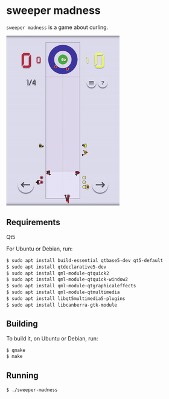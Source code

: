 # sweeper madness

`sweeper madness` is a game about curling.

![screenshot](/sweeper-madness.gif)

## Requirements

Qt5

For Ubuntu or Debian, run:

```bash
$ sudo apt install build-essential qtbase5-dev qt5-default
$ sudo apt install qtdeclarative5-dev
$ sudo apt install qml-module-qtquick2
$ sudo apt install qml-module-qtquick-window2
$ sudo apt install qml-module-qtgraphicaleffects
$ sudo apt install qml-module-qtmultimedia
$ sudo apt install libqt5multimedia5-plugins
$ sudo apt install libcanberra-gtk-module 
```

## Building

To build it, on Ubuntu or Debian, run:

```bash
$ qmake
$ make
```

## Running

```bash
$ ./sweeper-madness
```
